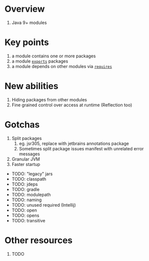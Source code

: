 # Overview
1. Java 9+ modules


# Key points
1. a module contains one or more packages
1. a module [`exports`](TODO) packages
1. a module depends on other modules via [`requires`](TODO)


# New abilities
1. Hiding packages from other modules
1. Fine grained control over access at runtime (Reflection too)


# Gotchas
1. Split packages
    1. eg. jsr305, replace with jetbrains annotations package
    1. Sometimes split package issues manifest with unrelated error messages
1. Granular JVM
1. Faster startup


- TODO: "legacy" jars
- TODO: classpath
- TODO: jdeps
- TODO: gradle
- TODO: modulepath
- TODO: naming
- TODO: unused required (Intellij)
- TODO: open
- TODO: opens
- TODO: transitive


# Other resources
1. TODO